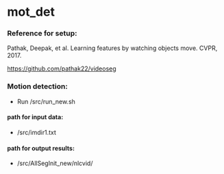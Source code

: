 # mot_det
### Reference for setup:

Pathak, Deepak, et al. Learning features by watching objects move. CVPR, 2017.

https://github.com/pathak22/videoseg


### Motion detection:
  * Run /src/run_new.sh

  #### path for input data:

  * /src/imdir1.txt

  #### path for output results:

  * /src/AllSegInit_new/nlcvid/

